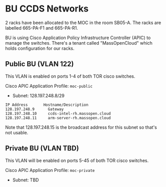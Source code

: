 # BU CCDS Networks

2 racks have been allocated to the MOC in the room SB05-A. The racks are labelled 665-PA-F1 and 665-PA-R1.

BU is using Cisco Application Policy Infrastructure Controller (APIC) to manage the switches. There's a tenant called
"MassOpenCloud" which holds configuration for our racks.

## Public BU (VLAN 122)

This VLAN is enabled on ports 1-4 of both TOR cisco switches.

Cisco APIC Application Profile: `moc-public`

- Subnet: 128.197.248.8/29

```
IP Address       Hostname/Description
128.197.248.9      Gateway
128.197.248.10     ccds-intel-rh.massopen.cloud
128.197.248.11     arm-server-rh.massopen.cloud
```

Note that 128.197.248.15 is the broadcast address for this subnet so that's not usable.


## Private BU (VLAN TBD)

This VLAN will be enabled on ports 5-45 of both TOR cisco switches.

Cisco APIC Application Profile: `moc-private`

- Subnet: TBD

